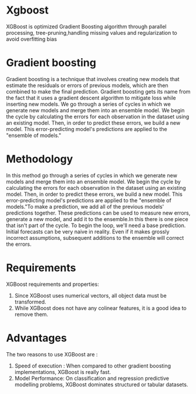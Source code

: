 # Xgboost
XGBoost is optimized Gradient Boosting algorithm through parallel processing, tree-pruning,handling missing values and regularization to avoid overfitting bias

# Gradient boosting
Gradient boosting is a technique that involves creating new models that estimate the residuals or errors of previous models, which are then combined to make the final prediction. Gradient boosting gets its name from the fact that it uses a gradient descent algorithm to mitigate loss while inserting new models.
We go through a series of cycles in which we generate new models and merge them into an ensemble model. We begin the cycle by calculating the errors for each observation in the dataset using an existing model. Then, in order to predict these errors, we build a new model. This error-predicting model's predictions are applied to the "ensemble of models."

# Methodology
In this method go through a series of cycles in which we generate new models and merge them into an ensemble model. We begin the cycle by calculating the errors for each observation in the dataset using an existing model. Then, in order to predict these errors, we build a new model. This error-predicting model's predictions are applied to the "ensemble of models."To make a prediction, we add all of the previous models' predictions together. These predictions can be used to measure new errors, generate a new model, and add it to the ensemble.In this there is one piece that isn't part of the cycle. To begin the loop, we'll need a base prediction. Initial forecasts can be very naive in reality. Even if it makes grossly incorrect assumptions, subsequent additions to the ensemble will correct the errors.

# Requirements
XGBoost requirements and properties:
1.	Since XGBoost uses numerical vectors, all object data must be transformed.
2.	While XGBoost does not have any colinear features, it is a good idea to remove them.
# Advantages 
The two reasons to use XGBoost are :
1.	Speed of execution : When compared to other gradient boosting implementations, XGBoost is really fast.
2.	Model Performance: On classification and regression predictive modelling problems, XGBoost dominates structured or tabular datasets.
